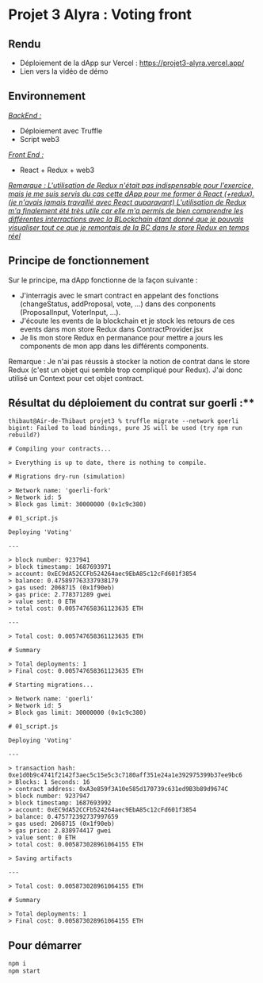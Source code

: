 # Projet 3 Alyra : Voting front

## Rendu

- Déploiement de la dApp sur Vercel : https://projet3-alyra.vercel.app/
- Lien vers la vidéo de démo

## Environnement

<u>_BackEnd :_</u>

- Déploiement avec Truffle
- Script web3

<u>_Front End :_</u>

- React + Redux + web3

<u>_Remarque : L'utilisation de Redux n'était pas indispensable pour l'exercice, mais je me suis servis du cas cette dApp pour me former à React (+redux). (je n'avais jamais travaillé avec React auparavant)
L'utilisation de Redux m'a finalement été très utile car elle m'a permis de bien comprendre les différentes interractions avec la BLockchain étant donné que je pouvais visualiser tout ce que je remontais de la BC dans le store Redux en temps réel_</u>

## Principe de fonctionnement

Sur le principe, ma dApp fonctionne de la façon suivante :

- J'interragis avec le smart contract en appelant des fonctions (changeStatus, addProposal, vote, ...) dans des conponents (ProposalInput, VoterInput, ...).
- J'écoute les events de la blockchain et je stock les retours de ces events dans mon store Redux dans ContractProvider.jsx
- Je lis mon store Redux en permanance pour mettre a jours les components de mon app dans les différents components.

Remarque : Je n'ai pas réussis à stocker la notion de contrat dans le store Redux (c'est un objet qui semble trop compliqué pour Redux). J'ai donc utilisé un Context pour cet objet contract.

## Résultat du déploiement du contrat sur goerli :\*\*

```
thibaut@Air-de-Thibaut projet3 % truffle migrate --network goerli
bigint: Failed to load bindings, pure JS will be used (try npm run rebuild?)

# Compiling your contracts...

> Everything is up to date, there is nothing to compile.

# Migrations dry-run (simulation)

> Network name: 'goerli-fork'
> Network id: 5
> Block gas limit: 30000000 (0x1c9c380)

# 01_script.js

Deploying 'Voting'

---

> block number: 9237941
> block timestamp: 1687693971
> account: 0xEC9dA52CCFb524264aec9EbA85c12cFd601f3854
> balance: 0.475897763337938179
> gas used: 2068715 (0x1f90eb)
> gas price: 2.778371289 gwei
> value sent: 0 ETH
> total cost: 0.005747658361123635 ETH

---

> Total cost: 0.005747658361123635 ETH

# Summary

> Total deployments: 1
> Final cost: 0.005747658361123635 ETH

# Starting migrations...

> Network name: 'goerli'
> Network id: 5
> Block gas limit: 30000000 (0x1c9c380)

# 01_script.js

Deploying 'Voting'

---

> transaction hash: 0xe1d0b9c4741f2142f3aec5c15e5c3c7180aff351e24a1e392975399b37ee9bc6
> Blocks: 1 Seconds: 16
> contract address: 0xA3e859f3A10e585d170739c631ed9B3b89d9674C
> block number: 9237947
> block timestamp: 1687693992
> account: 0xEC9dA52CCFb524264aec9EbA85c12cFd601f3854
> balance: 0.475772392737997659
> gas used: 2068715 (0x1f90eb)
> gas price: 2.838974417 gwei
> value sent: 0 ETH
> total cost: 0.005873028961064155 ETH

> Saving artifacts

---

> Total cost: 0.005873028961064155 ETH

# Summary

> Total deployments: 1
> Final cost: 0.005873028961064155 ETH
```

## Pour démarrer

```bash
npm i
npm start
```
